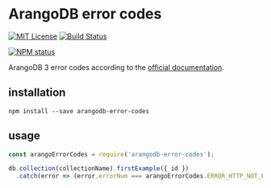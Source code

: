 # ArangoDB error codes

[![MIT License](https://img.shields.io/badge/license-mit-green.svg?style=flat-square)](https://opensource.org/licenses/MIT)
[![Build Status](https://travis-ci.org/oprogramador/arangodb-error-codes.svg?branch=master)](https://travis-ci.org/oprogramador/arangodb-error-codes)

[![NPM status](https://nodei.co/npm/arangodb-error-codes.png?downloads=true&stars=true)](https://npmjs.org/package/arangodb-error-codes)

ArangoDB 3 error codes according to the [official documentation](https://docs.arangodb.com/3.0.10/Manual/Appendix/ErrorCodes.html).

## installation

`npm install --save arangodb-error-codes`

## usage

```js
const arangoErrorCodes = require('arangodb-error-codes');

db.collection(collectionName).firstExample({ id })
  .catch(error => (error.errorNum === arangoErrorCodes.ERROR_HTTP_NOT_FOUND ? Promise.resolve() : Promise.reject(error)));
```

